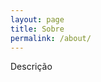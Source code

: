 ```yaml
---
layout: page
title: Sobre
permalink: /about/
---
```


<amp-img width="600" height="300" layout="responsive" src="http://lorempixel.com/600/300/sports"></amp-img>

Descrição
